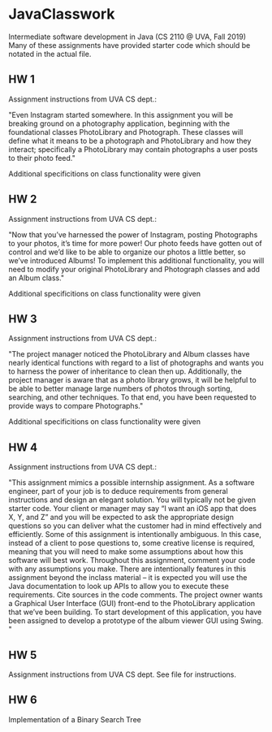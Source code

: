 # JavaClasswork
Intermediate software development in Java (CS 2110 @ UVA, Fall 2019)
Many of these assignments have provided starter code which should be notated in the actual file. 

## HW 1
Assignment instructions from UVA CS dept.:

"Even Instagram started somewhere. In this assignment you will be breaking ground
on a photography application, beginning with the foundational classes PhotoLibrary and Photograph.
These classes will define what it means to be a photograph and PhotoLibrary and how they interact;
specifically a PhotoLibrary may contain photographs a user posts to their photo feed."

Additional specificitions on class functionality were given

## HW 2
Assignment instructions from UVA CS dept.:

"Now that you’ve harnessed the power of Instagram, posting Photographs to your
photos, it’s time for more power! Our photo feeds have gotten out of control and we’d like to be able
to organize our photos a little better, so we’ve introduced Albums! To implement this additional
functionality, you will need to modify your original PhotoLibrary and Photograph classes and add
an Album class."

Additional specificitions on class functionality were given

## HW 3
Assignment instructions from UVA CS dept.:

"The project manager noticed the PhotoLibrary and Album classes have nearly identical functions with regard to a list of photographs and wants you to harness the power of inheritance
to clean then up.
Additionally, the project manager is aware that as a photo library grows, it will be helpful to be
able to better manage large numbers of photos through sorting, searching, and other techniques. To
that end, you have been requested to provide ways to compare Photographs."

Additional specificitions on class functionality were given

## HW 4
Assignment instructions from UVA CS dept.:

"This assignment mimics a possible internship assignment. As a software engineer,
part of your job is to deduce requirements from general instructions and design an elegant solution.
You will typically not be given starter code. Your client or manager may say “I want an iOS app
that does X, Y, and Z” and you will be expected to ask the appropriate design questions so you can
deliver what the customer had in mind effectively and efficiently.
Some of this assignment is intentionally ambiguous. In this case, instead of a client to pose questions
to, some creative license is required, meaning that you will need to make some assumptions about
how this software will best work. Throughout this assignment, comment your code with
any assumptions you make. There are intentionally features in this assignment beyond the inclass material – it is expected you will use the Java documentation to look up APIs to allow you to
execute these requirements. Cite sources in the code comments.
The project owner wants a Graphical User Interface (GUI) front-end to the PhotoLibrary application that we’ve been building. To start development of this application, you have been assigned to
develop a prototype of the album viewer GUI using Swing. "

## HW 5
Assignment instructions from UVA CS dept. See file for instructions.

## HW 6

Implementation of a Binary Search Tree



